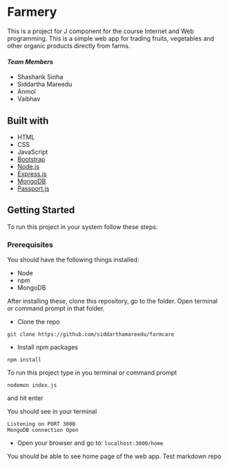 # Farmery
This is a project for J component for the course Internet and Web programming.
This is a simple web app for trading fruits, vegetables and other organic products directly from farms.

#### ***Team Members***
* Shashank Sinha 
* Siddartha Mareedu
* Anmol
* Vaibhav

## Built with

* HTML
* CSS
* JavaScript
* [Bootstrap](https://getbootstrap.com/)
* [Node.js](https://nodejs.org/en/)
* [Express.js](https://expressjs.com/)
* [MongoDB](https://www.mongodb.com/)
* [Passport.js](http://www.passportjs.org/)

## Getting Started

To run this project in your system follow these steps:

### Prerequisites

You should have the following things installed:

* Node
* npm
* MongoDB

After installing these, clone this repository, go to the folder. Open terminal or command prompt in that folder.

* Clone the repo
```
git clone https://github.com/siddarthamareedu/farmcare
```

* Install npm packages
```
npm install
```

To run this project type in you terminal or command prompt
```
nodemon index.js
```
and hit enter

You should see in your terminal
```
Listening on PORT 3000
MongoDB connection Open
```

* Open your browser and go to: `localhost:3000/home`

You should be able to see home page of the web app.
Test markdown repo

